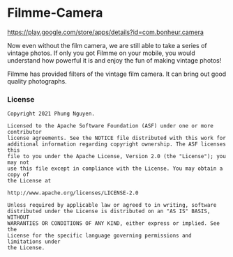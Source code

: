 # Filmme-Camera

https://play.google.com/store/apps/details?id=com.bonheur.camera

Now even without the film camera, we are still able to take a series of vintage photos. If only you got Filmme on your mobile, you would understand how powerful it is and enjoy the fun of making vintage photos!

Filmme has provided filters of the vintage film camera. It can bring out good quality photographs.

### License


```
Copyright 2021 Phung Nguyen.

Licensed to the Apache Software Foundation (ASF) under one or more contributor
license agreements. See the NOTICE file distributed with this work for
additional information regarding copyright ownership. The ASF licenses this
file to you under the Apache License, Version 2.0 (the "License"); you may not
use this file except in compliance with the License. You may obtain a copy of
the License at

http://www.apache.org/licenses/LICENSE-2.0

Unless required by applicable law or agreed to in writing, software
distributed under the License is distributed on an "AS IS" BASIS, WITHOUT
WARRANTIES OR CONDITIONS OF ANY KIND, either express or implied. See the
License for the specific language governing permissions and limitations under
the License.
```
